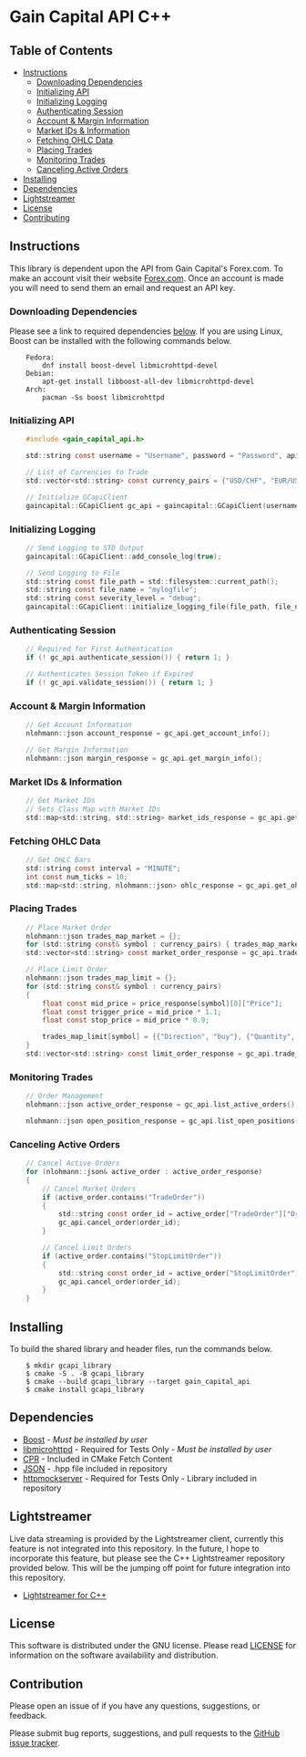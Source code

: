 
# Gain Capital API C++

## Table of Contents

* [Instructions](#Instructions)
    - [Downloading Dependencies](#Downloading-Dependencies)
    - [Initializing API](#Initializing-API)
    - [Initializing Logging](#Initializing-Logging)
    - [Authenticating Session](#Authenticating-Session)
    - [Account & Margin Information](#Account-&-Margin-Information)
    - [Market IDs & Information](#Market-IDs-&-Information)
    - [Fetching OHLC Data](#Fetching-OHLC-Data)
    - [Placing Trades](#Placing-Trades)
    - [Monitoring Trades](#Monitoring-Trades)
    - [Canceling Active Orders](#Canceling-Active-Orders)
* [Installing](#Installing)
* [Dependencies](#Dependencies)
* [Lightstreamer](#Lightstreamer)
* [License](#License)
* [Contributing](#Contribution)

## Instructions

This library is dependent upon the API from Gain Capital's Forex.com. To make an account visit their website [Forex.com](https://www.forex.com). Once an account is made you will need to send them an email and request an API key.

### Downloading Dependencies

Please see a link to required dependencies [below](#Dependencies). If you are using Linux, Boost can be installed with the following commands below.

```
    Fedora:
        dnf install boost-devel libmicrohttpd-devel
    Debian:
        apt-get install libboost-all-dev libmicrohttpd-devel
    Arch: 
        pacman -Ss boost libmicrohttpd
```

### Initializing API

```c
    #include <gain_capital_api.h>

    std::string const username = "Username", password = "Password", apikey = "ApiKey";

    // List of Currencies to Trade
    std::vector<std::string> const currency_pairs = {"USD/CHF", "EUR/USD", "GBP/USD"};

    // Initialize GCapiClient
    gaincapital::GCapiClient gc_api = gaincapital::GCapiClient(username, password, apikey);
```

### Initializing Logging

```c
    // Send Logging to STD Output
    gaincapital::GCapiClient::add_console_log(true);

    // Send Logging to File
    std::string const file_path = std::filesystem::current_path();
    std::string const file_name = "mylogfile";
    std::string const severity_level = "debug";
    gaincapital::GCapiClient::initialize_logging_file(file_path, file_name, severity_level);
```

### Authenticating Session

```c
    // Required for First Authentication
    if (! gc_api.authenticate_session()) { return 1; }

    // Authenticates Session Token if Expired
    if (! gc_api.validate_session()) { return 1; }
```


### Account & Margin Information

```c
    // Get Account Information
    nlohmann::json account_response = gc_api.get_account_info();

    // Get Margin Information
    nlohmann::json margin_response = gc_api.get_margin_info();

```

### Market IDs & Information

```c
    // Get Market IDs
    // Sets Class Map with Market IDs
    std::map<std::string, std::string> market_ids_response = gc_api.get_market_ids(currency_pairs);
```

### Fetching OHLC Data

```c
    // Get OHLC Bars
    std::string const interval = "MINUTE";
    int const num_ticks = 10;
    std::map<std::string, nlohmann::json> ohlc_response = gc_api.get_ohlc(currency_pairs, interval, num_ticks);
```

### Placing Trades

```c
    // Place Market Order
    nlohmann::json trades_map_market = {};
    for (std::string const& symbol : currency_pairs) { trades_map_market[symbol] = {{"Direction", "sell"}, {"Quantity", 1000}}; }
    std::vector<std::string> const market_order_response = gc_api.trade_order(trades_map_market, "MARKET");

    // Place Limit Order
    nlohmann::json trades_map_limit = {};
    for (std::string const& symbol : currency_pairs) 
    {
        float const mid_price = price_response[symbol][0]["Price"];
        float const trigger_price = mid_price * 1.1;
        float const stop_price = mid_price * 0.9;

        trades_map_limit[symbol] = {{"Direction", "buy"}, {"Quantity", 1000}, {"TriggerPrice", trigger_price}, {"StopPrice", stop_price}};
    }
    std::vector<std::string> const limit_order_response = gc_api.trade_order(trades_map_limit, "LIMIT");
```

### Monitoring Trades

```c
    // Order Management
    nlohmann::json active_order_response = gc_api.list_active_orders();

    nlohmann::json open_position_response = gc_api.list_open_positions();
```

### Canceling Active Orders

```c
    // Cancel Active Orders
    for (nlohmann::json& active_order : active_order_response) 
    {    
        // Cancel Market Orders
        if (active_order.contains("TradeOrder")) 
        {
            std::string const order_id = active_order["TradeOrder"]["OrderId"].dump();
            gc_api.cancel_order(order_id);
        }

        // Cancel Limit Orders
        if (active_order.contains("StopLimitOrder")) 
        {
            std::string const order_id = active_order["StopLimitOrder"]["OrderId"].dump();
            gc_api.cancel_order(order_id);
        }
    }
```

## Installing

To build the shared library and header files, run the commands below.

```
    $ mkdir gcapi_library
    $ cmake -S . -B gcapi_library
    $ cmake --build gcapi_library --target gain_capital_api
    $ cmake install gcapi_library
```

## Dependencies

- [Boost](https://www.boost.org/) - *Must be installed by user*
- [libmicrohttpd](https://www.gnu.org/software/libmicrohttpd/) - Required for Tests Only - *Must be installed by user*
- [CPR](https://github.com/libcpr/cpr) - Included in CMake Fetch Content
- [JSON](https://github.com/nlohmann/json) - .hpp file included in repository
- [httpmockserver](https://github.com/seznam/httpmockserver) - Required for Tests Only - Library included in repository

## Lightstreamer

Live data streaming is provided by the Lightstreamer client, currently this feature is not integrated into this repository. In the future, I hope to incorporate this feature, but please see the C++ Lightstreamer repository provided below. This will be the jumping off point for future integration into this repository.

- [Lightstreamer for C++](https://github.com/AndrewCarterUK/LightstreamerCpp)

## License

This software is distributed under the GNU license. Please read [LICENSE](https://github.com/andrew-drogalis/Gain-Capital-API-Cpp/blob/main/LICENSE) for information on the software availability and distribution.


## Contribution

Please open an issue of if you have any questions, suggestions, or feedback.

Please submit bug reports, suggestions, and pull requests to the [GitHub issue tracker](https://github.com/andrew-drogalis/Gain-Capital-API-Cpp/issues).
